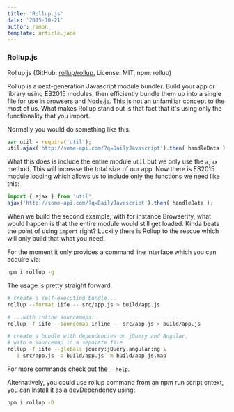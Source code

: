 ```yaml
---
title: 'Rollup.js'
date: '2015-10-21'
author: ramon
template: article.jade
---
```


### Rollup.js

Rollup.js (GitHub: [rollup/rollup](https://github.com/rollup/rollup), License: MIT, npm: rollup)

Rollup is a next-generation Javascript module bundler. Build your app or library using ES2015 modules, then efficiently bundle them up into a single file for use in browsers and Node.js.
This is not an unfamiliar concept to the most of us. What makes Rollup stand out is that fact that it's using only the functionality that you import.

Normally you would do something like this:

```javascript
var util = require('util');
util.ajax('http://some-api.com/?q=DailyJavascript').then( handleData );
```
What this does is include the entire module `util` but we only use the `ajax` method. This will increase the total size of our app.
Now there is ES2015 module loading which allows us to include only the functions we need like this:

```javascript
import { ajax } from 'util';
ajax('http://some-api.com/?q=DailyJavascript').then( handleData );
```
When we build the second example, with for instance Browserify, what would happen is that the entire module would still get loaded. Kinda beats the point of using `import` right?
Luckily there is Rollup to the rescue which will only build that what you need.

For the moment it only provides a command line interface which you can acquire via:
```bash
npm i rollup -g
```

The usage is pretty straight forward.

```bash
# create a self-executing bundle...
rollup --format iife -- src/app.js > build/app.js

# ...with inline sourcemaps:
rollup -f iife --sourcemap inline -- src/app.js > build/app.js

# create a bundle with dependencies on jQuery and Angular,
# with a sourcemap in a separate file
rollup -f iife --globals jquery:jQuery,angular:ng \
  -i src/app.js -o build/app.js -m build/app.js.map
```
For more commands check out the `--help`.

Alternatively, you could use rollup command from an npm run script cntext, you can install it as a devDependency using:

```bash
npm i rollup -D
```

